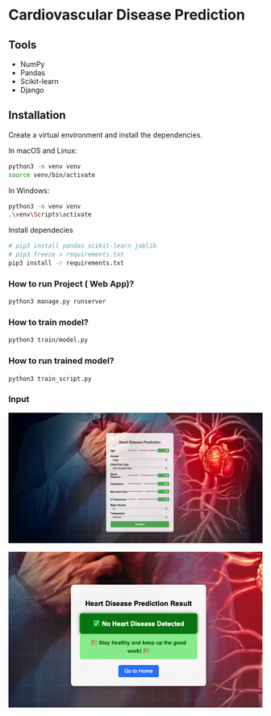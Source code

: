 # Cardiovascular Disease Prediction

## Tools
- NumPy
- Pandas
- Scikit-learn
- Django

## Installation

Create a virtual environment and install the dependencies.

In macOS and Linux:
```zsh
python3 -m venv venv
source venv/bin/activate
```
In Windows:

```zsh
python3 -m venv venv
.\venv\Scripts\activate
```

Install dependecies
```zsh
# pip3 install pandas scikit-learn joblib
# pip3 freeze > requirements.txt
pip3 install -r requirements.txt
```

### How to run Project ( Web App)?
```zsh
python3 manage.py runserver
```

### How to train model?

```zsh
python3 train/model.py 
```

### How to run trained model?

```zsh
python3 train_script.py
```

### Input
<!-- ![Input/Output](https://github.com/user-attachments/assets/835417ba-b09c-41ad-882f-557599f2fa28) -->
![Input](docs/Heart-Disease-Prediction.png)


![Output](docs/Prediction.png)
